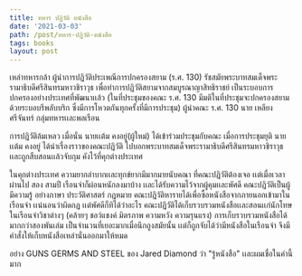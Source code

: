 ```yaml
---
title: ทหาร ปฏิวัติ หนังสือ
date: '2021-03-03'
path: /post/ทหาร-ปฏิวัติ-หนังสือ
tags: books
layout: post
---
```


เหล่าทหารกล้า ผู้นำการปฎิวัติประเพณีการปกครองสยาม (ร.ศ. 130) รัชสมัยพระบาทสมเด็จพระรามาธิบดีศรีสินทรมหาวชิราวุธ เพื่อทำการปฏิวัติสยามจากสมบูรณาญาสิทธิราชย์ เป็นระบอบการปกครองอย่างประเทศที่พัฒนาเเล้ว (ในที่ประชุมของคณะ ร.ศ. 130 มีมติในที่ประชุมจะปกครองสยามด้วยระบอบรีพลับบริก ซึ่งมีการโหวตกันทุกครั้งที่มีการประชุม) ผู้นำคณะ ร.ศ. 130 นาย เหลียง ศรีจันทร์ กลุ่มทหารเเละพลเรือน
  
การปฎิวัติล้มเหลว เมื่อนั่น นายเเต้ม คงอยู่(ผู้ใหม่) ได้เข้าร่วมประชุมกับคณะ เมื่อการประชุมยุติ นายเเต้ม คงอยู่ ได้นำเรื่องราวของคณะปฎิวัติ ไปบอกพระบาทสมเด็จพระรามาธิบดีศรีสินทรมหาวชิราวุธ เเละถูกสืบสอนเเล้วจับกุม คังไว้ที่คุกต่างประเทศ

ในคุกต่างประเทศ ความยากลำบากเเละทุกข์ยากมีมากมายนับคณา ที่คณะปฎิวัติต้องเจอ เเต่เมื่อเวลาผ่านไป สอง สามปี เรือนจำก็ผ่อนหนักลงมาบ้าง เเละได้รับความไว้จากผู้คุมเเละพัศดี คณะปฎิวัติเป็นผู้มีความรู้ อย่างภาษา ประวัติศาสตร์ กฎหมาย คณะปฎิวัติหารายได้เพื่อซื้อหนังสือจากภายนอกเข้ามาในเรือนจำ เเน่นอนว่าผิดกฏ เเต่พัศดีก็ทิได้ว่าอะไร คณะปฎิวัติได้เก็บรวบรวมหนังสือเเละสอนเเก่นักโทษในเรือนจำวิชาต่างๆ (คล้ายๆ ชอว์แชงค์ มิตรภาพ ความหวัง ความรุนแรง) การเก็บรวบรวมหนังสือได้มากกว่าสองพันเล่ม เป็นจำนวนที่เยอะมากเมื่อนึกถูงสมัยนั้น เเต่ก็ถูกจับได้ว่ามีหนังสือในเรือนจำ จึงมีคำสั่งให้เก็บหนังสือเหล่านั่นออกมาให้หมด 

อย่าง GUNS GERMS AND STEEL ของ Jared Diamond ว่า "รู้หนังสือ" เเละผมเชื่อในคำนี้มาก